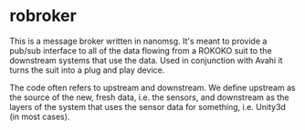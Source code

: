 # robroker
This is a message broker written in nanomsg. It's meant to provide a pub/sub interface to all of the data flowing from a ROKOKO suit to the downstream systems that use the data. Used in conjunction with Avahi it turns the suit into a plug and play device.

The code often refers to upstream and downstream. We define upstream as the source of the new, fresh data, i.e. the sensors, and downstream as the layers of the system that uses the sensor data for something, i.e. Unity3d (in most cases).